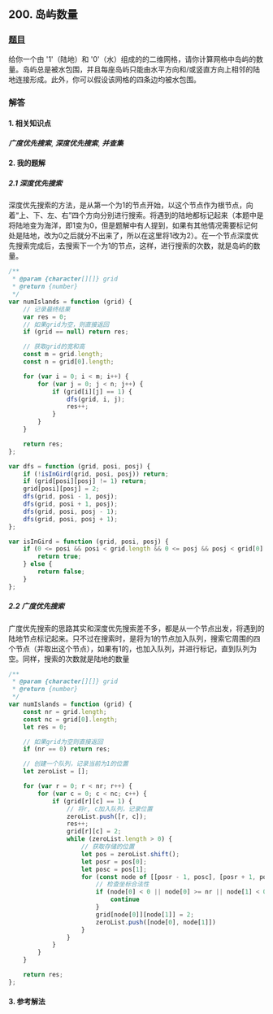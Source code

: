 ## 200. 岛屿数量

### [题目](https://leetcode.cn/problems/number-of-islands)
给你一个由 '1'（陆地）和 '0'（水）组成的的二维网格，请你计算网格中岛屿的数量。岛屿总是被水包围，并且每座岛屿只能由水平方向和/或竖直方向上相邻的陆地连接形成。此外，你可以假设该网格的四条边均被水包围。

### 解答

#### 1. 相关知识点
***广度优先搜索***, ***深度优先搜索***, ***并查集***

#### 2. 我的题解

##### 2.1 深度优先搜索

深度优先搜索的方法，是从第一个为1的节点开始，以这个节点作为根节点，向着“上、下、左、右”四个方向分别进行搜索。将遇到的陆地都标记起来（本题中是将陆地变为海洋，即1变为0，但是题解中有人提到，如果有其他情况需要标记何处是陆地，改为0之后就分不出来了，所以在这里将1改为2）。在一个节点深度优先搜索完成后，去搜索下一个为1的节点，这样，进行搜索的次数，就是岛屿的数量。
```js
/**
 * @param {character[][]} grid
 * @return {number}
 */
var numIslands = function (grid) {
    // 记录最终结果
    var res = 0;
    // 如果grid为空，则直接返回
    if (grid == null) return res;

    // 获取grid的宽和高
    const m = grid.length;
    const n = grid[0].length;

    for (var i = 0; i < m; i++) {
        for (var j = 0; j < n; j++) {
            if (grid[i][j] == 1) {
                dfs(grid, i, j);
                res++;
            }
        }
    }

    return res;
};

var dfs = function (grid, posi, posj) {
    if (!isInGird(grid, posi, posj)) return;
    if (grid[posi][posj] != 1) return;
    grid[posi][posj] = 2;
    dfs(grid, posi - 1, posj);
    dfs(grid, posi + 1, posj);
    dfs(grid, posi, posj - 1);
    dfs(grid, posi, posj + 1);
};

var isInGird = function (grid, posi, posj) {
    if (0 <= posi && posi < grid.length && 0 <= posj && posj < grid[0].length) {
        return true;
    } else {
        return false;
    }
};

```

##### 2.2 广度优先搜索
广度优先搜索的思路其实和深度优先搜索差不多，都是从一个节点出发，将遇到的陆地节点标记起来。只不过在搜索时，是将为1的节点加入队列，搜索它周围的四个节点（并取出这个节点），如果有1的，也加入队列，并进行标记，直到队列为空。同样，搜索的次数就是陆地的数量

```js
/**
 * @param {character[][]} grid
 * @return {number}
 */
var numIslands = function (grid) {
    const nr = grid.length;
    const nc = grid[0].length;
    let res = 0;

    // 如果grid为空则直接返回
    if (nr == 0) return res;

    // 创建一个队列，记录当前为1的位置
    let zeroList = [];

    for (var r = 0; r < nr; r++) {
        for (var c = 0; c < nc; c++) {
            if (grid[r][c] == 1) {
                // 将r, c加入队列，记录位置
                zeroList.push([r, c]);
                res++;
                grid[r][c] = 2;
                while (zeroList.length > 0) {
                    // 获取存储的位置
                    let pos = zeroList.shift();
                    let posr = pos[0];
                    let posc = pos[1];
                    for (const node of [[posr - 1, posc], [posr + 1, posc], [posr, posc - 1], [posr, posc + 1]]) {
                        // 检查坐标合法性
                        if (node[0] < 0 || node[0] >= nr || node[1] < 0 || node[1] >= nc || grid[node[0]][node[1]] != 1) {
                            continue
                        }
                        grid[node[0]][node[1]] = 2;
                        zeroList.push([node[0], node[1]])
                    }
                }
            }
        }
    }

    return res;
};
```

#### 3. 参考解法
